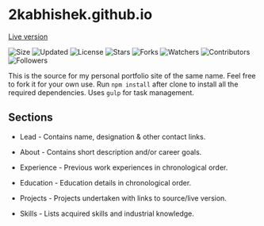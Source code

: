# 2kabhishek.github.io

[Live version](https://2kabhishek.github.io)

![Size](https://img.shields.io/github/repo-size/2kabhishek/2kabhishek.github.io?style=plastic&color=green&label=Size)
![Updated](https://img.shields.io/github/last-commit/2kabhishek/2kabhishek.github.io?style=plastic&color=red&label=Updated)
![License](https://img.shields.io/github/license/2kabhishek/2kabhishek.github.io?style=plastic&color=lightgrey&label=License)
![Stars](https://img.shields.io/github/stars/2kabhishek/2kabhishek.github.io?style=plastic&color=ffd500&label=Stars)
![Forks](https://img.shields.io/github/forks/2kabhishek/2kabhishek.github.io?style=plastic&color=brightgreen&label=Forks)
![Watchers](https://img.shields.io/github/watchers/2kabhishek/2kabhishek.github.io?style=plastic&color=orange&label=Watchers)
![Contributors](https://img.shields.io/github/contributors/2kabhishek/2kabhishek.github.io?style=plastic&color=ff69b4&label=Contributors)
![Followers](https://img.shields.io/github/followers/2kabhishek?style=plastic&color=blue&label=Followers)

This is the source for my personal portfolio site of the same name. Feel free to fork it for your own use. Run `npm install` after clone to install all the required dependencies. Uses `gulp` for task management.

## Sections

* Lead - Contains name, designation & other contact links.

* About - Contains short description and/or career goals.

* Experience - Previous work experiences in chronological order.

* Education - Education details in chronological order.

* Projects - Projects undertaken with links to source/live version.

* Skills - Lists acquired skills and industrial knowledge.

